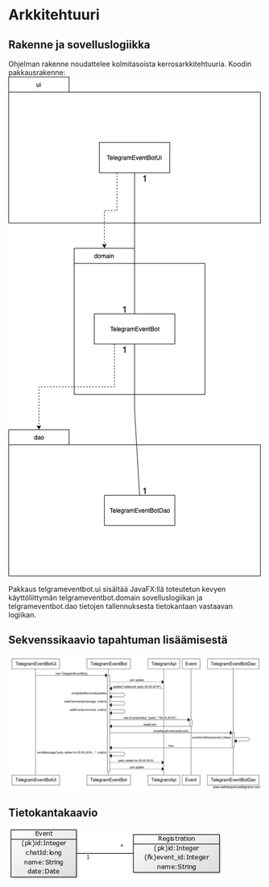 # Arkkitehtuuri

## Rakenne ja sovelluslogiikka
Ohjelman rakenne noudattelee kolmitasoista kerrosarkkitehtuuria. Koodin pakkausrakenne:
![pakkauskaavio](https://github.com/jonitaajamo/ot-harjoitustyo/raw/master/dokumentaatio/kuvat/pakkauskaavio.png)

Pakkaus telgrameventbot.ui sisältää JavaFX:llä toteutetun kevyen käyttöliittymän telgrameventbot.domain sovelluslogiikan ja telgrameventbot.dao tietojen tallennuksesta tietokantaan vastaavan logiikan.

## Sekvenssikaavio tapahtuman lisäämisestä
![sekvenssikaavio](https://github.com/jonitaajamo/ot-harjoitustyo/raw/master/dokumentaatio/kuvat/sekvenssikaavio.png)

## Tietokantakaavio
![tietokantakaavio](https://github.com/jonitaajamo/ot-harjoitustyo/raw/master/dokumentaatio/kuvat/tietokantakaavio.jpg)
